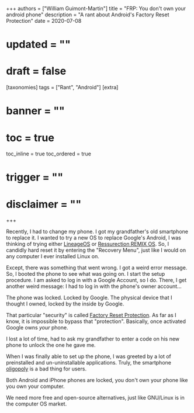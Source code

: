 +++
authors = ["William Guimont-Martin"]
title = "FRP: You don't own your android phone"
description = "A rant about Android's Factory Reset Protection"
date = 2020-07-08
# updated = ""
# draft = false
[taxonomies]
tags = ["Rant", "Android"]
[extra]
# banner = ""
# toc = true
toc_inline = true
toc_ordered = true
# trigger = ""
# disclaimer = ""
+++

Recently, I had to change my phone. I got my grandfather's old smartphone to replace it. I wanted to try a new OS to replace Google's Android, I was thinking of trying either [LineageOS](https://lineageos.org/) or [Ressurection REMIX OS](https://resurrectionremix.com/). So, I candidly hard reset it by entering the "Recovery Menu", just like I would on any computer I ever installed Linux on.

Except, there was something that went wrong. I got a weird error message. So, I booted the phone to see what was going on. I start the setup procedure. I am asked to log in with a Google Account, so I do. There, I get another weird message: I had to log in with the phone's owner account...

The phone was locked. Locked by Google. The physical device that I thought I owned, locked by the inside by Google.

That particular "security" is called [Factory Reset Protection](https://www.androidcentral.com/factory-reset-protection-what-you-need-know). As far as I know, it is impossible to bypass that "protection". Basically, once activated Google owns *your* phone.

I lost a lot of time, had to ask my grandfather to enter a code on his new phone to unlock the one he gave me.

When I was finally able to set up the phone, I was greeted by a lot of preinstalled and un-uninstallable applications. Truly, the smartphone [oligopoly](https://en.wikipedia.org/wiki/Oligopoly) is a bad thing for users. 

Both Android and iPhone phones are locked, you don't own your phone like you own your computer.

We need more free and open-source alternatives, just like GNU/Linux is in the computer OS market.
